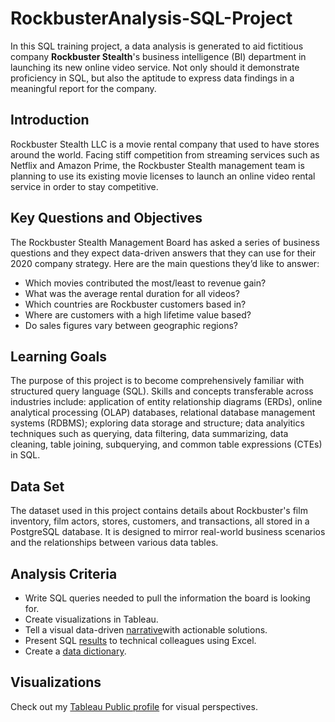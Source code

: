 # RockbusterAnalysis-SQL-Project

In this SQL training project, a data analysis is generated to aid fictitious company **Rockbuster Stealth**'s business intelligence (BI) department in launching its new online video service. Not only should it demonstrate proficiency in SQL, but also the aptitude to express data findings in a meaningful report for the company. 

## Introduction
Rockbuster Stealth LLC is a movie rental company that used to have stores around the world. Facing stiff competition from streaming services such as Netflix and Amazon Prime, the Rockbuster Stealth management team is planning to use its existing movie licenses to launch an online video rental service in order to stay competitive.

## Key Questions and Objectives
The Rockbuster Stealth Management Board has asked a series of business questions and they expect data-driven answers that they can use for their 2020 company strategy. Here are the main questions they’d like to answer:
- Which movies contributed the most/least to revenue gain?
- What was the average rental duration for all videos?
- Which countries are Rockbuster customers based in?
- Where are customers with a high lifetime value based?
- Do sales figures vary between geographic regions?

## Learning Goals
The purpose of this project is to become comprehensively familiar with structured query language (SQL). Skills and concepts transferable across industries include: application of entity relationship diagrams (ERDs), online analytical processing (OLAP) databases, relational database management systems (RDBMS); exploring data storage and structure; data analyitics techniques such as querying, data filtering, data summarizing, data cleaning, table joining, subquerying, and common table expressions (CTEs) in SQL. 

## Data Set
The dataset used in this project contains details about Rockbuster's film inventory, film actors, stores, customers, and transactions, all stored in a PostgreSQL database. It is designed to mirror real-world business scenarios and the relationships between various data tables.

## Analysis Criteria
- Write SQL queries needed to pull the information the board is looking for.
- Create visualizations in Tableau.
- Tell a visual data-driven [narrative](https://github.com/rollicknumericals/RockbusterAnalysis-SQL-Project#:~:text=Managers%27%20Presentation.pdf)with actionable solutions.
- Present SQL [results](https://github.com/rollicknumericals/RockbusterAnalysis-SQL-Project#:~:text=10%20Commits-,3.10tops.xlsx,-Add%20files%20via) to technical colleagues using Excel.
- Create a [data dictionary](https://github.com/rollicknumericals/RockbusterAnalysis-SQL-Project#:~:text=6%20hours%20ago-,Data%20Dictionary.pdf,-Add%20files%20via).
  
## Visualizations 
Check out my [Tableau Public profile](https://public.tableau.com/app/profile/matt.castle4309/vizzes) for visual perspectives.
